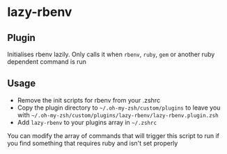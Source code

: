# lazy-rbenv

## Plugin

Initialises rbenv lazily. Only calls it when `rbenv`, `ruby`, `gem` or another ruby dependent command is run

## Usage

- Remove the init scripts for rbenv from your .zshrc
- Copy the plugin directory to `~/.oh-my-zsh/custom/plugins` to leave you with `~/.oh-my-zsh/custom/plugins/lazy-rbenv/lazy-rbenv.plugin.zsh`
- Add `lazy-rbenv` to your plugins array in `~/.zshrc`

You can modify the array of commands that will trigger this script to run if you find something that requires ruby and isn't set properly
